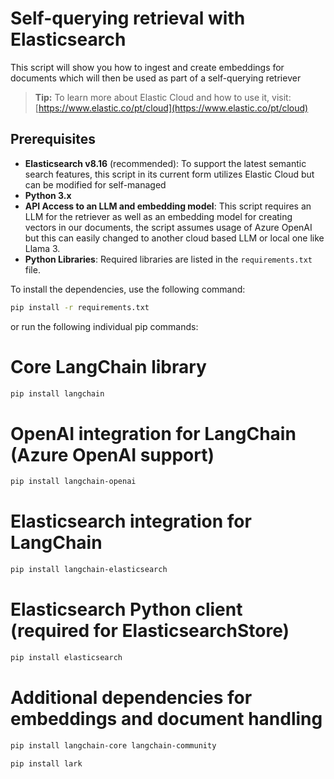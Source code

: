 # Self-querying retrieval with Elasticsearch

This script will show you how to ingest and create embeddings for documents which will then be used as part of a self-querying retriever

> **Tip:** To learn more about Elastic Cloud and how to use it, visit: [https://www.elastic.co/pt/cloud](https://www.elastic.co/pt/cloud)

## Prerequisites

- **Elasticsearch v8.16** (recommended): To support the latest semantic search features, this script in its current form utilizes Elastic Cloud but can be modified for self-managed
- **Python 3.x**
- **API Access to an LLM and embedding model**: This script requires an LLM for the retriever as well as an embedding model for creating vectors in our documents, the script assumes usage of Azure OpenAI but this can easily changed to another cloud based LLM or local one like Llama 3.
- **Python Libraries**: Required libraries are listed in the `requirements.txt` file.

To install the dependencies, use the following command:

```bash
pip install -r requirements.txt
```

or run the following individual pip commands:

# Core LangChain library
```bash
pip install langchain
```
# OpenAI integration for LangChain (Azure OpenAI support)
```bash
pip install langchain-openai
```
# Elasticsearch integration for LangChain
```bash
pip install langchain-elasticsearch
```
# Elasticsearch Python client (required for ElasticsearchStore)
```bash
pip install elasticsearch
```
# Additional dependencies for embeddings and document handling
```bash
pip install langchain-core langchain-community
```

```bash
pip install lark
```
